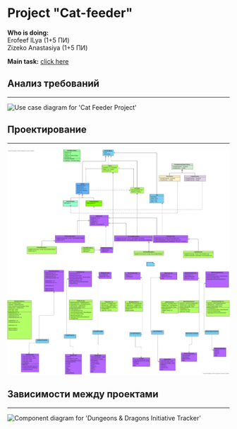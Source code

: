 # Project "Cat-feeder"    

**Who is doing:**    
  Erofeef ILya (1+5 ПИ)  
  Zizeko Anastasiya (1+5 ПИ)    

**Main task:** [click here](https://docviewer.yandex.by/view/200448796/?*=sG4b%2FHADv1Bg%2BHjT0RgGj3rjdx97InVybCI6InlhLWRpc2stcHVibGljOi8vNHMzalErQ2t2Um94c0ZjWUdNOUxGSksrWHIydGNON1FTNnNtNDJQWGVpSERHNVhFWDRYR0ExSDdhSFlVOUtrdHEvSjZicG1SeU9Kb25UM1ZvWG5EYWc9PTov0JvQsNCx0L7RgNCw0YLQvtGA0L3Ri9C1LzkuINCa0L7RgNC80YPRiNC60LAg0LTQu9GPINC60L7RgtCwICgyKS5kb2MiLCJ0aXRsZSI6IjkuINCa0L7RgNC80YPRiNC60LAg0LTQu9GPINC60L7RgtCwICgyKS5kb2MiLCJub2lmcmFtZSI6ZmFsc2UsInVpZCI6IjIwMDQ0ODc5NiIsInRzIjoxNTcyNTMxNzE5NzU0LCJ5dSI6IjU0NDczOTUxMTE1MDQ5NDYwMTYifQ%3D%3D)   

## Анализ требований
-----------------
![Use case diagram for 'Cat Feeder Project'](https://raw.githubusercontent.com/Nastja2000/Cat-feeder/master/Use-case/Scenario.jpg)
  
  
## Проектирование 
----------------
![Class diagram for 'Cat Feeder Project'](https://raw.githubusercontent.com/Nastja2000/Cat-feeder/presentor_and_view_part/Diagramms/Classes/GoF_Design_Patterns_-_Abstract_Factory_vpd_vpd.vpd.vpd.png)  
  
## Зависимости между проектами
---------------------------
![Component diagram for 'Dungeons & Dragons Initiative Tracker'](http://www.plantuml.com/plantuml/svg/SoWkIImgAStDuUAA3ijCBOzLqDEpKuWEA4ejJiqhIIp9pC-BHP7npKz9pK4LSd7q0GeWQq5L2rA0AiBba9gN0hGK0000)

